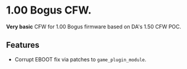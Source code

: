 # 1.00 Bogus CFW.

**Very basic** CFW for 1.00 Bogus firmware based on DA's 1.50 CFW POC.

## Features

- Corrupt EBOOT fix via patches to `game_plugin_module`.
